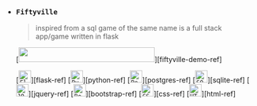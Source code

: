 - ### `Fiftyville`

    > inspired from a sql game of the same name is a full stack app/game written in flask

    [<img src="https://img.shields.io/badge/Watch%20Demo%20on%20YouTube-FF0000?style=for-the-badge&logo=youtube&logoColor=white" width="275" height="30">][fiftyville-demo-ref]

    [<code><img height="25" src="https://skillicons.dev/icons?i=flask&perline=1&theme=light" title="Flask"></code>][flask-ref]
    [<code><img height="25" src="https://skillicons.dev/icons?i=py&perline=1&theme=light" title="Python"></code>][python-ref]
    [<code><img height="25" src="https://skillicons.dev/icons?i=postgres&perline=1&theme=light" title="Postgres"></code>][postgres-ref]
    [<code><img height="25" src="https://skillicons.dev/icons?i=sqlite&perline=1&theme=light" title="SQLite"></code>][sqlite-ref]
    [<code><img height="25" src="https://skillicons.dev/icons?i=jquery&perline=1&theme=light" title="JQuery"></code>][jquery-ref]
    [<code><img height="25" src="https://skillicons.dev/icons?i=bootstrap&perline=1&theme=light" title="Bootstrap"></code>][bootstrap-ref]
    [<code><img height="25" src="https://skillicons.dev/icons?i=css&perline=1&theme=light" title="CSS"></code>][css-ref]
    [<code><img height="25" src="https://skillicons.dev/icons?i=html&perline=1&theme=light" title="HTML"></code>][html-ref]

<br>
